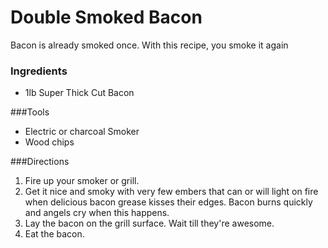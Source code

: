 # Double Smoked Bacon
Bacon is already smoked once. With this recipe, you smoke it again

### Ingredients

* 1lb Super Thick Cut Bacon

###Tools

* Electric or charcoal Smoker
* Wood chips

###Directions

1. Fire up your smoker or grill.
1. Get it nice and smoky with very few embers that can or will light on fire when delicious bacon grease kisses their edges. Bacon burns quickly and angels cry when this happens.
1. Lay the bacon on the grill surface. Wait till they're awesome.
1. Eat the bacon.
